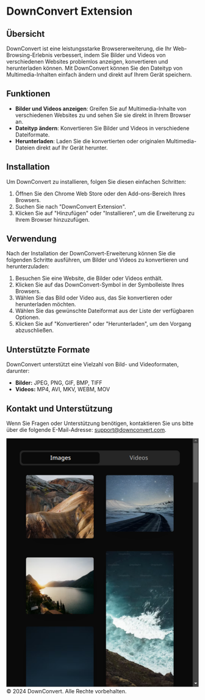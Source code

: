 <h1>DownConvert Extension</h1>

<h2>Übersicht</h2>
<p>DownConvert ist eine leistungsstarke Browsererweiterung, die Ihr Web-Browsing-Erlebnis verbessert, indem Sie Bilder und Videos von verschiedenen Websites problemlos anzeigen, konvertieren und herunterladen können. Mit DownConvert können Sie den Dateityp von Multimedia-Inhalten einfach ändern und direkt auf Ihrem Gerät speichern.</p>

<h2>Funktionen</h2>
<ul>
    <li><strong>Bilder und Videos anzeigen</strong>: Greifen Sie auf Multimedia-Inhalte von verschiedenen Websites zu und sehen Sie sie direkt in Ihrem Browser an.</li>
    <li><strong>Dateityp ändern</strong>: Konvertieren Sie Bilder und Videos in verschiedene Dateiformate.</li>
    <li><strong>Herunterladen</strong>: Laden Sie die konvertierten oder originalen Multimedia-Dateien direkt auf Ihr Gerät herunter.</li>
</ul>

<h2>Installation</h2>
<p>Um DownConvert zu installieren, folgen Sie diesen einfachen Schritten:</p>
<ol>
    <li>Öffnen Sie den Chrome Web Store oder den Add-ons-Bereich Ihres Browsers.</li>
    <li>Suchen Sie nach "DownConvert Extension".</li>
    <li>Klicken Sie auf "Hinzufügen" oder "Installieren", um die Erweiterung zu Ihrem Browser hinzuzufügen.</li>
</ol>

<h2>Verwendung</h2>
<p>Nach der Installation der DownConvert-Erweiterung können Sie die folgenden Schritte ausführen, um Bilder und Videos zu konvertieren und herunterzuladen:</p>
<ol>
    <li>Besuchen Sie eine Website, die Bilder oder Videos enthält.</li>
    <li>Klicken Sie auf das DownConvert-Symbol in der Symbolleiste Ihres Browsers.</li>
    <li>Wählen Sie das Bild oder Video aus, das Sie konvertieren oder herunterladen möchten.</li>
    <li>Wählen Sie das gewünschte Dateiformat aus der Liste der verfügbaren Optionen.</li>
    <li>Klicken Sie auf "Konvertieren" oder "Herunterladen", um den Vorgang abzuschließen.</li>
</ol>

<h2>Unterstützte Formate</h2>
<p>DownConvert unterstützt eine Vielzahl von Bild- und Videoformaten, darunter:</p>
<ul>
    <li><strong>Bilder:</strong> JPEG, PNG, GIF, BMP, TIFF</li>
    <li><strong>Videos:</strong> MP4, AVI, MKV, WEBM, MOV</li>
</ul>

<h2>Kontakt und Unterstützung</h2>
<p>Wenn Sie Fragen oder Unterstützung benötigen, kontaktieren Sie uns bitte über die folgende E-Mail-Adresse: <a href="mailto:support@downconvert.com">support@downconvert.com</a>.</p>
    <img src="https://github.com/Bit-Barron/downconvert/blob/38a492ca76f25f2a8e21dab6256ce0e32c185089/Screenshot_20240925_213020.png" alt="Support Bildschirmfoto" />
<footer>
    &copy; 2024 DownConvert. Alle Rechte vorbehalten.
</footer>
